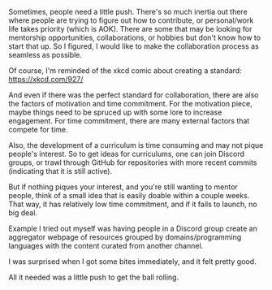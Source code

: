 Sometimes, people need a little push. There's so much inertia out there where people are trying to figure out how to contribute, or personal/work life takes priority (which is AOK).
There are some that may be looking for mentorship opportunities, collaborations, or hobbies but don't know how to start that up. So I figured, I would like to make the collaboration process as seamless as possible.

Of course, I'm reminded of the xkcd comic about creating a standard:
https://xkcd.com/927/

And even if there was the perfect standard for collaboration, there are also the factors of motivation and time commitment.
For the motivation piece, maybe things need to be spruced up with some lore to increase engagement.
For time commitment, there are many external factors that compete for time.

Also, the development of a curriculum is time consuming and may not pique people's interest.
So to get ideas for curriculums, one can join Discord groups, or trawl through GitHub for repositories with more recent commits (indicating that it is still active).

But if nothing piques your interest, and you're still wanting to mentor people, think of a small idea that is easily doable within a couple weeks.
That way, it has relatively low time commitment, and if it fails to launch, no big deal.

Example I tried out myself was having people in a Discord group create an aggregator webpage of resources grouped by domains/programming languages with the content curated from another channel.

I was surprised when I got some bites immediately, and it felt pretty good.

All it needed was a little push to get the ball rolling.
